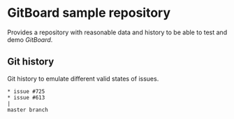 # GitBoard sample repository

Provides a repository with reasonable data and history to be able to test and demo *GitBoard*.

## Git history

Git history to emulate different valid states of issues.

```
* issue #725
* issue #613
|
master branch
```
